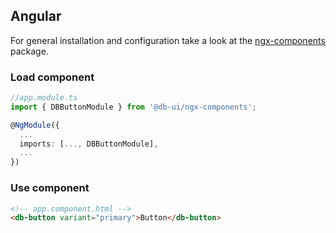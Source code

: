 ## Angular

For general installation and configuration take a look at the [ngx-components](https://www.npmjs.com/package/@db-ui/ngx-components) package.

### Load component

```ts app.module.ts
//app.module.ts
import { DBButtonModule } from '@db-ui/ngx-components';

@NgModule({
  ...
  imports: [..., DBButtonModule],
  ...
})

```

### Use component

```html app.component.html
<!-- app.component.html -->
<db-button variant="primary">Button</db-button>
```
